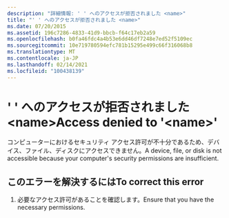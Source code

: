 ```yaml
---
description: "詳細情報: ' ' へのアクセスが拒否されました <name>"
title: "' ' へのアクセスが拒否されました <name>"
ms.date: 07/20/2015
ms.assetid: 196c7286-4833-41d9-bbcb-f64c17eb2a59
ms.openlocfilehash: b0fa46fdc4a4b53e6dd46df7248e7ed52f5109ec
ms.sourcegitcommit: 10e719780594efc781b15295e499c66f316068b8
ms.translationtype: MT
ms.contentlocale: ja-JP
ms.lasthandoff: 02/14/2021
ms.locfileid: "100438139"
---
```

# <a name="access-denied-to-name"></a><span data-ttu-id="2bad2-103">' ' へのアクセスが拒否されました \<name></span><span class="sxs-lookup"><span data-stu-id="2bad2-103">Access denied to '\<name>'</span></span>

<span data-ttu-id="2bad2-104">コンピューターにおけるセキュリティ アクセス許可が不十分であるため、デバイス、ファイル、ディスクにアクセスできません。</span><span class="sxs-lookup"><span data-stu-id="2bad2-104">A device, file, or disk is not accessible because your computer's security permissions are insufficient.</span></span>  
  
## <a name="to-correct-this-error"></a><span data-ttu-id="2bad2-105">このエラーを解決するには</span><span class="sxs-lookup"><span data-stu-id="2bad2-105">To correct this error</span></span>  
  
1. <span data-ttu-id="2bad2-106">必要なアクセス許可があることを確認します。</span><span class="sxs-lookup"><span data-stu-id="2bad2-106">Ensure that you have the necessary permissions.</span></span>  
